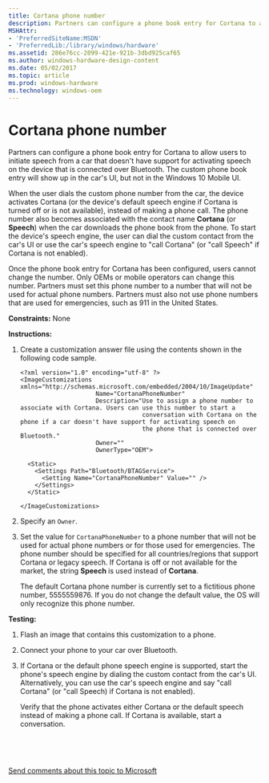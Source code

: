 ```yaml
---
title: Cortana phone number
description: Partners can configure a phone book entry for Cortana to allow users to initiate speech from a car that doesn't have support for activating speech on the device that is connected over Bluetooth.
MSHAttr:
- 'PreferredSiteName:MSDN'
- 'PreferredLib:/library/windows/hardware'
ms.assetid: 286e76cc-2099-421e-921b-3dbd925caf65
ms.author: windows-hardware-design-content
ms.date: 05/02/2017
ms.topic: article
ms.prod: windows-hardware
ms.technology: windows-oem
---
```


# Cortana phone number


Partners can configure a phone book entry for Cortana to allow users to initiate speech from a car that doesn't have support for activating speech on the device that is connected over Bluetooth. The custom phone book entry will show up in the car's UI, but not in the Windows 10 Mobile UI.

When the user dials the custom phone number from the car, the device activates Cortana (or the device's default speech engine if Cortana is turned off or is not available), instead of making a phone call. The phone number also becomes associated with the contact name **Cortana** (or **Speech**) when the car downloads the phone book from the phone. To start the device's speech engine, the user can dial the custom contact from the car's UI or use the car's speech engine to "call Cortana" (or "call Speech" if Cortana is not enabled).

Once the phone book entry for Cortana has been configured, users cannot change the number. Only OEMs or mobile operators can change this number. Partners must set this phone number to a number that will not be used for actual phone numbers. Partners must also not use phone numbers that are used for emergencies, such as 911 in the United States.

<a href="" id="constraints---none"></a>**Constraints:** None  

<a href="" id="instructions-"></a>**Instructions:**  
1.  Create a customization answer file using the contents shown in the following code sample.

    ``` syntax
    <?xml version="1.0" encoding="utf-8" ?>  
    <ImageCustomizations xmlns="http://schemas.microsoft.com/embedded/2004/10/ImageUpdate"  
                         Name="CortanaPhoneNumber"  
                         Description="Use to assign a phone number to associate with Cortana. Users can use this number to start a 
                                      conversation with Cortana on the phone if a car doesn't have support for activating speech on 
                                      the phone that is connected over Bluetooth."  
                         Owner=""  
                         OwnerType="OEM"> 

      <Static>  
        <Settings Path="Bluetooth/BTAGService">   
          <Setting Name="CortanaPhoneNumber" Value="" />  
        </Settings>  
      </Static>

    </ImageCustomizations>
    ```

2.  Specify an `Owner`.

3.  Set the value for `CortanaPhoneNumber` to a phone number that will not be used for actual phone numbers or for those used for emergencies. The phone number should be specified for all countries/regions that support Cortana or legacy speech. If Cortana is off or not available for the market, the string **Speech** is used instead of **Cortana**.

    The default Cortana phone number is currently set to a fictitious phone number, 5555559876. If you do not change the default value, the OS will only recognize this phone number.

<a href="" id="testing-"></a>**Testing:**  
1.  Flash an image that contains this customization to a phone.

2.  Connect your phone to your car over Bluetooth.

3.  If Cortana or the default phone speech engine is supported, start the phone's speech engine by dialing the custom contact from the car's UI. Alternatively, you can use the car's speech engine and say "call Cortana" (or "call Speech) if Cortana is not enabled).

    Verify that the phone activates either Cortana or the default speech instead of making a phone call. If Cortana is available, start a conversation.

 

 

[Send comments about this topic to Microsoft](mailto:wsddocfb@microsoft.com?subject=Documentation%20feedback%20%5Bp_phCustomization\p_phCustomization%5D:%20Cortana%20phone%20number%20%20RELEASE:%20%289/7/2016%29&body=%0A%0APRIVACY%20STATEMENT%0A%0AWe%20use%20your%20feedback%20to%20improve%20the%20documentation.%20We%20don't%20use%20your%20email%20address%20for%20any%20other%20purpose,%20and%20we'll%20remove%20your%20email%20address%20from%20our%20system%20after%20the%20issue%20that%20you're%20reporting%20is%20fixed.%20While%20we're%20working%20to%20fix%20this%20issue,%20we%20might%20send%20you%20an%20email%20message%20to%20ask%20for%20more%20info.%20Later,%20we%20might%20also%20send%20you%20an%20email%20message%20to%20let%20you%20know%20that%20we've%20addressed%20your%20feedback.%0A%0AFor%20more%20info%20about%20Microsoft's%20privacy%20policy,%20see%20http://privacy.microsoft.com/default.aspx. "Send comments about this topic to Microsoft")




